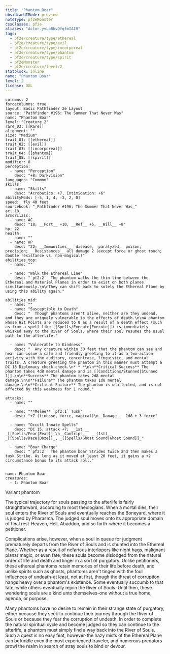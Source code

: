 ```yaml
---
title: "Phantom Boar"
obsidianUIMode: preview
noteType: pf2eMonster
cssClasses: pf2e
aliases: "Actor.yvLpBbvDfqfmIAIR" 
tags:
  - pf2e/creature/type/ethereal
  - pf2e/creature/type/evil
  - pf2e/creature/type/incorporeal
  - pf2e/creature/type/phantom
  - pf2e/creature/type/spirit
  - pf2eMonster
  - pf2e/creature/level/2
statblock: inline
name: "Phantom Boar"
level: 2
license: OGL
---
```


```statblock
columns: 2
forcecolumns: true
layout: Basic Pathfinder 2e Layout
source: "Pathfinder #196: The Summer That Never Was"
name: "Phantom Boar"
level: "Creature 2"
rare_03: [[Rare]]
alignment: ""
size: "Medium"
trait_01: [[ethereal]]
trait_02: [[evil]]
trait_03: [[incorporeal]]
trait_04: [[phantom]]
trait_05: [[spirit]]
modifier: 8
perception:
  - name: "Perception"
    desc: "+8; Darkvision"
languages: "Common"
skills:
  - name: "Skills"
    desc: "Acrobatics: +7, Intimidation: +6"
abilityMods: [-5, 1, 4, -3, 2, 0]
speed:  fly 40 feet
sourcebook: "_Pathfinder #196: The Summer That Never Was_"
ac: 18
armorclass:
  - name: AC
    desc: "18; __Fort__ +10, __Ref__ +5, __Will__ +8"
hp: 22
health:
  - name: ""
  - name: HP
    desc: "22; __Immunities__  disease,  paralyzed,  poison,  precision; __Resistances__ all damage 2 (except force or ghost touch; double resistance vs. non-magical)"
abilities_top:
  - name: ""

  - name: "Walk the Ethereal Line"
    desc: "`pf2:2`  The phantom walks the thin line between the Ethereal and Material Planes in order to exist on both planes simultaneously.\n\nThey can shift back to solely the Ethereal Plane by using this ability again."

abilities_mid:
  - name: ""
  - name: "Susceptible to Death"
    desc: "  Though phantoms aren't alive, neither are they undead, and they are uniquely vulnerable to the effects of death.\n\nA phantom whose Hit Points are reduced to 0 as a result of a death effect (such as from a spell like [[Spells/Execute|Execute]]) is immediately whisked away to the River of Souls, where their soul resumes the usual path to the afterlife."

  - name: "Vulnerable to Kindness"
    desc: "  Any creature within 30 feet that the phantom can see and hear can issue a calm and friendly greeting to it as a two-action activity with the auditory, concentrate, linguistic, and mental traits. A creature greeting the phantom in this manner must attempt a DC 18 Diplomacy check check.\n* * *\n\n**Critical Success** The phantom takes 4d8 mental damage and is [[Conditions/Stunned|Stunned 1]].\n\n**Success** The phantom takes 2d8 mental damage.\n\n**Failure** The phantom takes 1d8 mental damage.\n\n**Critical Failure** The phantom is unaffected, and is not affected by this weakness for 1 round."

attacks:
  - name: ""

  - name: "**Melee** `pf2:1` Tusk"
    desc: "+7 (finesse, force, magical)\n__Damage__  1d8 + 3 force"

  - name: "Occult Innate Spells"
    desc: "DC 15, attack +7; __1st __  _[[Spells/Fear|Fear]]_\n__Cantrips__  __(1st)__ _[[Spells/Daze|Daze]]_, _[[Spells/Ghost Sound|Ghost Sound]]_"

  - name: "Boar Charge"
    desc: "`pf2:2`  The phantom boar Strides twice and then makes a tusk Strike. As long as it moved at least 20 feet, it gains a +2 circumstance bonus to its attack roll."
 
```

```encounter-table
name: Phantom Boar
creatures:
  - 1: Phantom Boar
```


Variant phantom

The typical trajectory for souls passing to the afterlife is fairly straightforward, according to most theologians. When a mortal dies, their soul enters the River of Souls and eventually reaches the Boneyard, where it is judged by Pharasma. The judged soul moves onto its appropriate domain of final rest-Heaven, Hell, Abaddon, and so forth-where it becomes a petitioner.

Complications arise, however, when a soul in queue for judgment prematurely departs from the River of Souls and is shunted into the Ethereal Plane. Whether as a result of nefarious interlopers like night hags, malignant planar magic, or even fate, these souls become dislodged from the natural order of life and death and linger in a sort of purgatory. Unlike petitioners, these ethereal phantoms retain memories of their life before death, and unlike spirits such as ghosts, phantoms aren't tinged with the foul influences of undeath-at least, not at first, though the threat of corruption hangs heavy over a phantom's existence. Some eventually succumb to that fate, while others eventually rejoin the River of Souls. Until then, these wandering souls are a kind unto themselves-one without a true home, agenda, or purpose.

Many phantoms have no desire to remain in their strange state of purgatory, either because they seek to continue their journey through the River of Souls or because they fear the corruption of undeath. In order to complete the natural spiritual cycle and become judged so they can continue to the afterlife, a phantom must simply find a way back into the River of Souls. Such a quest is no easy feat, however-the hazy mists of the Ethereal Plane can befuddle even the most experienced traveler, and numerous predators prowl the realm in search of stray souls to bind or devour.
